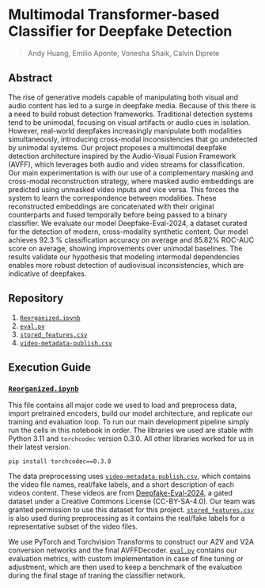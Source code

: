 # Multimodal Transformer-based Classifier for Deepfake Detection
> Andy Huang, Emilio Aponte, Vonesha Shaik, Calvin Diprete

## Abstract
The rise of generative models capable of manipulating both visual and audio content has led to a surge in deepfake media. Because of this there is a need to build robust detection frameworks. Traditional detection systems tend to be unimodal, focusing on visual artifacts or audio cues in isolation. However, real-world deepfakes increasingly manipulate both modalities simultaneously, introducing cross-modal inconsistencies that go undetected by unimodal systems. Our project proposes a multimodal deepfake detection architecture inspired by the Audio-Visual Fusion Framework (AVFF), which leverages both audio and video streams for classification. Our main experimentation is with our use of a complementary masking and cross-modal reconstruction strategy, where masked audio embeddings are predicted using unmasked video inputs and vice versa. This forces the system to learn the correspondence between modalities. These reconstructed embeddings are concatenated with their original counterparts and fused temporally before being passed to a binary classifier. We evaluate our model Deepfake-Eval-2024, a dataset curated for the detection of modern, cross-modality synthetic content. Our model achieves 92.3 % classification accuracy on average and 85.82% ROC-AUC score on average, showing improvements over unimodal baselines. The results validate our hypothesis that modeling intermodal dependencies enables more robust detection of audiovisual inconsistencies, which are indicative of deepfakes.

## Repository
1. [`Reorganized.ipynb`]([url](https://github.com/esha-shaik/deepfake-detection/blob/main/Reorganized.ipynb))
3. [`eval.py`]([url](https://github.com/esha-shaik/deepfake-detection/blob/main/eval.py))
4. [`stored_features.csv`]([url](https://github.com/esha-shaik/deepfake-detection/blob/main/stored_features.csv))
5. [`video-metadata-publish.csv`]([url](https://github.com/esha-shaik/deepfake-detection/blob/main/video-metadata-publish.csv))

## Execution Guide
### [`Reorganized.ipynb`]([url](https://github.com/esha-shaik/deepfake-detection/blob/main/Reorganized.ipynb))
This file contains all major code we used to load and preprocess data, import pretrained encoders, build our model architecture, and replicate our training and evaluation loop. To run our main development pipeline simply run the cells in this notebook in order. The libraries we used are stable with Python 3.11 and `torchcodec` version 0.3.0. All other libraries worked for us in their latest version.
```
pip install torchcodec==0.3.0
```
The data preprocessing uses [`video-metadata-publish.csv`]([url](https://github.com/esha-shaik/deepfake-detection/blob/main/video-metadata-publish.csv)), which contains the video file names, real/fake labels, and a short description of each videos content. These videos are from [Deepfake-Eval-2024]([url](https://huggingface.co/datasets/nuriachandra/Deepfake-Eval-2024)), a gated dataset under a Creative Commons License (CC-BY-SA-4.0). Our team was granted permission to use this dataset for this project. [`stored_features.csv`]([url](https://github.com/esha-shaik/deepfake-detection/blob/main/stored_features.csv)) is also used during preprocessing as it contains the real/fake labels for a representative subset of the video files.

We use PyTorch and Torchvision Transforms to construct our A2V and V2A conversion networks and the final AVFFDecoder. [`eval.py`]([url](https://github.com/esha-shaik/deepfake-detection/blob/main/eval.py)) contains our evaluation metrics, with custom implementation in case of fine tuning or adjustment, which are then used to keep a benchmark of the evaluation during the final stage of traning the classifier network.
